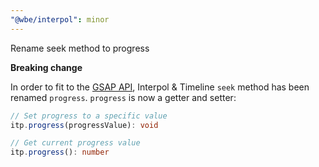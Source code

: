 ```yaml
---
"@wbe/interpol": minor
---
```


Rename seek method to progress

**Breaking change**

In order to fit to the [GSAP API](<https://gsap.com/docs/v3/GSAP/Tween/progress()>), Interpol & Timeline `seek` method has been renamed `progress`.
`progress` is now a getter and setter:

```ts
// Set progress to a specific value
itp.progress(progressValue): void

// Get current progress value
itp.progress(): number
```
